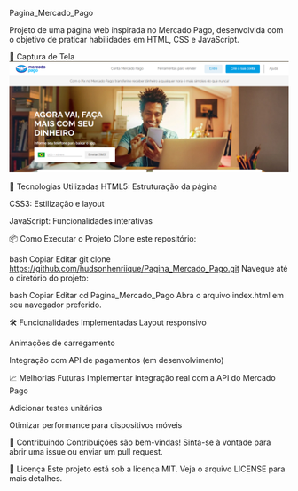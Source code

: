 Pagina_Mercado_Pago

Projeto de uma página web inspirada no Mercado Pago, desenvolvida com o objetivo de praticar habilidades em HTML, CSS e JavaScript.

📸 Captura de Tela
![Print da imagem inicial da página do Mercado Pago](screenshot.PNG)

🚀 Tecnologias Utilizadas
HTML5: Estruturação da página

CSS3: Estilização e layout

JavaScript: Funcionalidades interativas

📦 Como Executar o Projeto
Clone este repositório:

bash
Copiar
Editar
git clone https://github.com/hudsonhenriique/Pagina_Mercado_Pago.git
Navegue até o diretório do projeto:

bash
Copiar
Editar
cd Pagina_Mercado_Pago
Abra o arquivo index.html em seu navegador preferido.

🛠️ Funcionalidades Implementadas
 Layout responsivo

 Animações de carregamento

 Integração com API de pagamentos (em desenvolvimento)

📈 Melhorias Futuras
 Implementar integração real com a API do Mercado Pago

 Adicionar testes unitários

 Otimizar performance para dispositivos móveis

🤝 Contribuindo
Contribuições são bem-vindas! Sinta-se à vontade para abrir uma issue ou enviar um pull request.

📄 Licença
Este projeto está sob a licença MIT. Veja o arquivo LICENSE para mais detalhes.

